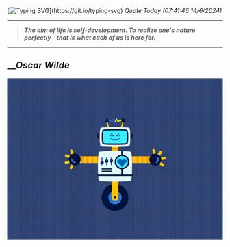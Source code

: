 [![Typing SVG](https://readme-typing-svg.herokuapp.com?font=Press+Start+2P&color=C2F784&size=35&width=900&height=100&lines=Hello+World%2C+I'm+Hung+!)](https://git.io/typing-svg) 
_Quote Today (07:41:46 14/6/2024)_
___
>**_The aim of life is self-development. To realize one's nature perfectly - that is what each of us is here for._**
___

## __**_Oscar Wilde_**

![RobotDance](src/assets/images/robot-dancing-dribble.gif?style=center)
